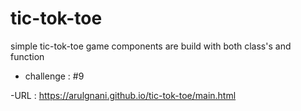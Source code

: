 # tic-tok-toe
  
  simple tic-tok-toe game components are build with both class's and function 
  
  - challenge : #9
  
  -URL : https://arulgnani.github.io/tic-tok-toe/main.html
